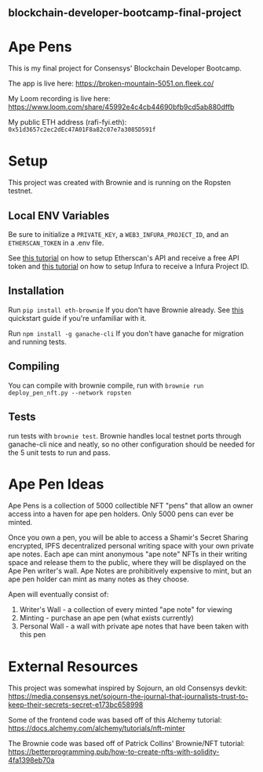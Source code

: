 ## blockchain-developer-bootcamp-final-project
# Ape Pens
This is my final project for Consensys' Blockchain Developer Bootcamp. 

The app is live here: https://broken-mountain-5051.on.fleek.co/

My Loom recording is live here: https://www.loom.com/share/45992e4c4cb44690bfb9cd5ab880dffb

My public ETH address (rafi-fyi.eth): ```0x51d3657c2ec2dEc47A01F8a82c07e7a3085D591f```

# Setup
This project was created with Brownie and is running on the Ropsten testnet.

## Local ENV Variables
Be sure to initialize  a ```PRIVATE_KEY```, a ```WEB3_INFURA_PROJECT_ID```, and an ```ETHERSCAN_TOKEN``` in a .env file.

See [this tutorial](https://ledumjg.medium.com/detailed-guide-on-etherscan-ethereum-developers-apis-5e12934f728a) on how to setup Etherscan's API and receive a free API token and [this tutorial](https://blog.infura.io/getting-started-with-infura-28e41844cc89/) on how to setup Infura to receive a Infura Project ID.

## Installation
Run
```pip install eth-brownie```
If you don't have Brownie already. See [this](https://eth-brownie.readthedocs.io/en/stable/quickstart.html) quickstart guide if you're unfamiliar with it.

Run
```npm install -g ganache-cli```
If you don't have ganache for migration and running tests.

## Compiling
You can compile with brownie compile, run with 
```brownie run deploy_pen_nft.py --network ropsten```

## Tests
run tests with 
```brownie test```. Brownie handles local testnet ports through ganache-cli nice and neatly, so no other configuration should be needed for the 5 unit tests to run and pass.

# Ape Pen Ideas
Ape Pens is a collection of 5000 collectible NFT "pens" that allow an owner access into a haven for ape pen holders. Only 5000 pens can ever be minted.

Once you own a pen, you will be able to access a Shamir's Secret Sharing encrypted, IPFS decentralized personal writing space with your own private ape notes.
Each ape can mint anonymous "ape note" NFTs in their writing space and release them to the public, where they will be displayed on the Ape Pen writer's wall. Ape Notes are prohibitively expensive to mint, but an ape pen holder can mint as many notes as they choose.

Apen will eventually consist of:
1. Writer's Wall - a collection of every minted "ape note" for viewing
2. Minting - purchase an ape pen (what exists currently)
3. Personal Wall - a wall with private ape notes that have been taken with this pen

# External Resources   
This project was somewhat inspired by Sojourn, an old Consensys devkit: https://media.consensys.net/sojourn-the-journal-that-journalists-trust-to-keep-their-secrets-secret-e173bc658998

Some of the frontend code was based off of this Alchemy tutorial:
https://docs.alchemy.com/alchemy/tutorials/nft-minter

The Brownie code was based off of Patrick Collins' Brownie/NFT tutorial:
https://betterprogramming.pub/how-to-create-nfts-with-solidity-4fa1398eb70a

